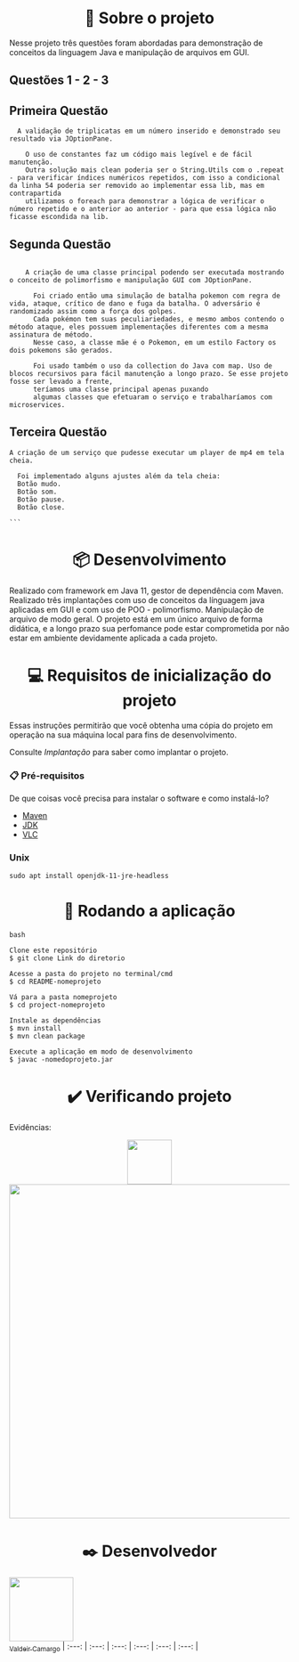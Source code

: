 <h1 align="center">🎯 Sobre o projeto</h1>

Nesse projeto três questões foram abordadas para demonstração de conceitos da linguagem Java e manipulação de arquivos em GUI.


## Questões 1 - 2 - 3


##  Primeira Questão


      A validação de triplicatas em um número inserido e demonstrado seu resultado via JOptionPane.
  
        O uso de constantes faz um código mais legível e de fácil manutenção. 
        Outra solução mais clean poderia ser o String.Utils com o .repeat - para verificar índices numéricos repetidos, com isso a condicional da linha 54 poderia ser removido ao implementar essa lib, mas em contrapartida
        utilizamos o foreach para demonstrar a lógica de verificar o número repetido e o anterior ao anterior - para que essa lógica não ficasse escondida na lib.


## Segunda Questão

```

    A criação de uma classe principal podendo ser executada mostrando o conceito de polimorfismo e manipulação GUI com JOptionPane.
    
      Foi criado então uma simulação de batalha pokemon com regra de vida, ataque, crítico de dano e fuga da batalha. O adversário é randomizado assim como a força dos golpes.
      Cada pokémon tem suas peculiariedades, e mesmo ambos contendo o método ataque, eles possuem implementações diferentes com a mesma assinatura de método.
      Nesse caso, a classe mãe é o Pokemon, em um estilo Factory os dois pokemons são gerados. 
    
      Foi usado também o uso da collection do Java com map. Uso de blocos recursivos para fácil manutenção a longo prazo. Se esse projeto fosse ser levado a frente, 
      teríamos uma classe principal apenas puxando
      algumas classes que efetuaram o serviço e trabalharíamos com microservices. 

```


## Terceira Questão

    A criação de um serviço que pudesse executar um player de mp4 em tela cheia. 
    
      Foi implementado alguns ajustes além da tela cheia:
      Botão mudo.
      Botão som.
      Botão pause.
      Botão close.

    ```

<h1 align="center">📦 Desenvolvimento</h1>


Realizado com framework em Java 11, gestor de dependência com Maven. Realizado três implantações com uso de conceitos da línguagem java aplicadas em GUI e com  uso de POO - polimorfismo. Manipulação de arquivo de modo geral.
O projeto está em um único arquivo de forma didática, e a longo prazo sua perfomance pode estar comprometida por não estar em ambiente devidamente aplicada a cada projeto.

<h1 align="center"> 💻 Requisitos de inicialização do projeto</h1>

Essas instruções permitirão que você obtenha uma cópia do projeto em operação na sua máquina local para fins de desenvolvimento.

Consulte *Implantação* para saber como implantar o projeto.



### 📋 Pré-requisitos

De que coisas você precisa para instalar o software e como instalá-lo?

- [Maven](http://maven.apache.org)
- [JDK](https://www.oracle.com/java/technologies/downloads/)
- [VLC](https://github.com/caprica/vlcj)

<h3>Unix</h3>

`
sudo apt install openjdk-11-jre-headless
`

 <h1 align="center">📍 Rodando a aplicação</h1>

```
bash

Clone este repositório
$ git clone Link do diretorio

Acesse a pasta do projeto no terminal/cmd
$ cd README-nomeprojeto

Vá para a pasta nomeprojeto
$ cd project-nomeprojeto

Instale as dependências
$ mvn install
$ mvn clean package

Execute a aplicação em modo de desenvolvimento
$ javac -nomedoprojeto.jar

```
<h1 align="center">✔️ Verificando projeto</h1>

Evidências:

<div align="center">
<img src="LINK" width="80X80px" />
</div>

<div align="center">
<img src="LINK" width="600px" />
</div>


 <h1 align="center">✒️  Desenvolvedor </h1>

[<img src="https://avatars.githubusercontent.com/u/59845047?v=4" width=115><br><sub>Valdeir Camargo</sub>](https://github.com/Camargovf)
| :---: | :---: | :---: | :---: | :---: | :---: | 

